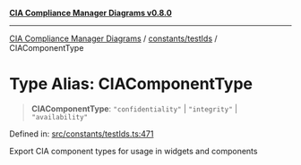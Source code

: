[**CIA Compliance Manager Diagrams v0.8.0**](../../../README.md)

***

[CIA Compliance Manager Diagrams](../../../modules.md) / [constants/testIds](../README.md) / CIAComponentType

# Type Alias: CIAComponentType

> **CIAComponentType**: `"confidentiality"` \| `"integrity"` \| `"availability"`

Defined in: [src/constants/testIds.ts:471](https://github.com/Hack23/cia-compliance-manager/blob/9d71808d079d754f4b85858b6e4ea1bff990b076/src/constants/testIds.ts#L471)

Export CIA component types for usage in widgets and components
